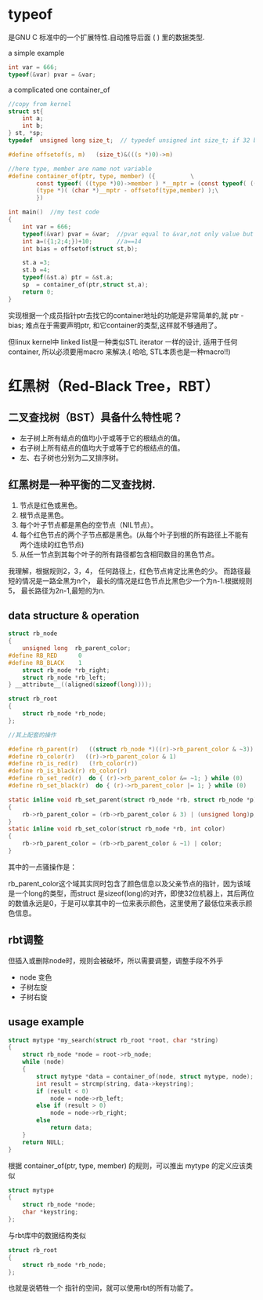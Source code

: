 
# typeof 
是GNU C 标准中的一个扩展特性.自动推导后面 ( ) 里的数据类型.

a simple example
```C
int var = 666;
typeof(&var) pvar = &var;

```

a complicated one container_of
```C
//copy from kernel
struct st{
    int a;
    int b;
} st, *sp;
typedef  unsigned long size_t;  // typedef unsigned int size_t; if 32 bit

#define offsetof(s, m)   (size_t)&(((s *)0)->m) 

//here type, member are name not variable
#define container_of(ptr, type, member) ({          \
        const typeof( ((type *)0)->member ) *__mptr = (const typeof( ((type *)0)->member ) *)(ptr); \
        (type *)( (char *)__mptr - offsetof(type,member) );\
        })

int main()  //my test code
{
    int var = 666;
    typeof(&var) pvar = &var;  //pvar equal to &var,not only value but type
    int a=({1;2;4;})+10;       //a==14
    int bias = offsetof(struct st,b);

    st.a =3;
    st.b =4;
    typeof(&st.a) ptr = &st.a;
    sp  = container_of(ptr,struct st,a);
    return 0;
}

```
实现根据一个成员指针ptr去找它的container地址的功能是非常简单的,就 ptr - bias; 难点在于需要声明ptr, 和它container的类型,这样就不够通用了。

但linux kernel中 linked list是一种类似STL iterator 一样的设计, 适用于任何container, 所以必须要用macro 来解决.( 哈哈, STL本质也是一种macro!!)



# 红黑树（Red-Black Tree，RBT）

## 二叉查找树（BST）具备什么特性呢？
* 左子树上所有结点的值均小于或等于它的根结点的值。
* 右子树上所有结点的值均大于或等于它的根结点的值。
* 左、右子树也分别为二叉排序树。

## 红黑树是一种平衡的二叉查找树.
1. 节点是红色或黑色。
2. 根节点是黑色。
3. 每个叶子节点都是黑色的空节点（NIL节点）。
4. 每个红色节点的两个子节点都是黑色。(从每个叶子到根的所有路径上不能有两个连续的红色节点)
5. 从任一节点到其每个叶子的所有路径都包含相同数目的黑色节点。

我理解，根据规则2，3，4， 任何路径上，红色节点肯定比黑色的少。 而路径最短的情况是一路全黑为n个， 最长的情况是红色节点比黑色少一个为n-1.根据规则5， 最长路径为2n-1,最短的为n.

## data structure & operation

```C
struct rb_node
{
	unsigned long  rb_parent_color;
#define	RB_RED		0
#define	RB_BLACK	1
	struct rb_node *rb_right;
	struct rb_node *rb_left;
} __attribute__((aligned(sizeof(long))));

struct rb_root
{
	struct rb_node *rb_node;
};

//其上配套的操作

#define rb_parent(r)   ((struct rb_node *)((r)->rb_parent_color & ~3)) //低两位清0
#define rb_color(r)   ((r)->rb_parent_color & 1)                       //取最后一位
#define rb_is_red(r)   (!rb_color(r))                                  //最后一位为0？
#define rb_is_black(r) rb_color(r)                                     //最后一位为1？
#define rb_set_red(r)  do { (r)->rb_parent_color &= ~1; } while (0)    //最后一位置0
#define rb_set_black(r)  do { (r)->rb_parent_color |= 1; } while (0)   //最后一位置1

static inline void rb_set_parent(struct rb_node *rb, struct rb_node *p) //设置父亲
{
	rb->rb_parent_color = (rb->rb_parent_color & 3) | (unsigned long)p;
}
static inline void rb_set_color(struct rb_node *rb, int color)          //设置颜色
{
	rb->rb_parent_color = (rb->rb_parent_color & ~1) | color;
}

```
其中的一点骚操作是：

rb_parent_color这个域其实同时包含了颜色信息以及父亲节点的指针，因为该域是一个long的类型，而struct 是sizeof(long)的对齐，即使32位机器上，其后两位的数值永远是0，于是可以拿其中的一位来表示颜色，这里使用了最低位来表示颜色信息。

## rbt调整
但插入或删除node时，规则会被破坏，所以需要调整，调整手段不外乎
* node 变色
* 子树左旋
* 子树右旋

## usage example

```C
struct mytype *my_search(struct rb_root *root, char *string)
{
	struct rb_node *node = root->rb_node;
	while (node)
	{
		struct mytype *data = container_of(node, struct mytype, node);
		int result = strcmp(string, data->keystring);
		if (result < 0)
			node = node->rb_left;
		else if (result > 0)
			node = node->rb_right;
		else
			return data;
	}
	return NULL;
}

```
根据 container_of(ptr, type, member) 的规则，可以推出 mytype 的定义应该类似

```C
struct mytype
{
    struct rb_node *node;
    char *keystring;
};
```
与rbt库中的数据结构类似

```C
struct rb_root
{
	struct rb_node *rb_node;
};
```
也就是说牺牲一个 指针的空间，就可以使用rbt的所有功能了。

